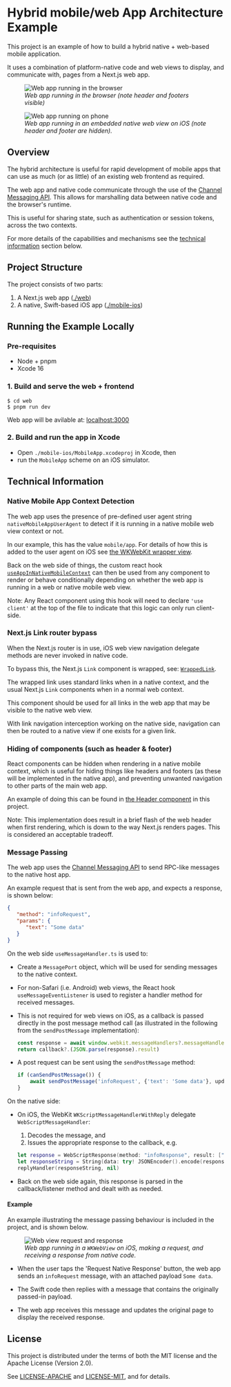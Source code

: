 # Hybrid mobile/web App Architecture Example

This project is an example of how to build a hybrid native + web-based mobile application.

It uses a combination of platform-native code and web views to display, and communicate with, pages from a Next.js web app.

<figure>
  <img src="./docs/browser.png" alt="Web app running in the browser">
  <figcaption><em>Web app running in the browser (note header and footers visible)</em></figcaption>
</figure>

<figure>
  <img src="./docs/phone.png" alt="Web app running on phone">
  <figcaption><em>Web app running in an embedded native web view on iOS (note header and footer are hidden).</em></figcaption>
</figure>

## Overview

The hybrid architecture is useful for rapid development of mobile apps that can use as much (or as little) of an existing web frontend as required.

The web app and native code communicate through the use of the [Channel Messaging API](https://developer.mozilla.org/en-US/docs/Web/API/Channel_Messaging_API). This allows for marshalling data between native code and the browser's runtime.

This is useful for sharing state, such as authentication or session tokens, across the two contexts.

For more details of the capabilities and mechanisms see the [technical information](#technical-information) section below.

## Project Structure

The project consists of two parts:

1. A Next.js web app ([./web](./web))
2. A native, Swift-based iOS app ([./mobile-ios](./mobile-ios))

## Running the Example Locally

### Pre-requisites

* Node + pnpm
* Xcode 16

### 1. Build and serve the web + frontend

```
$ cd web
$ pnpm run dev 
```

Web app will be avilable at: [localhost:3000](http://localhost:3000)

### 2. Build and run the app in Xcode

* Open `./mobile-ios/MobileApp.xcodeproj` in Xcode, then
* run the `MobileApp` scheme on an iOS simulator.

## Technical Information

### Native Mobile App Context Detection

The web app uses the presence of pre-defined user agent string `nativeMobileAppUserAgent` to detect if it is running in a native mobile web view context or not.

In our example, this has the value `mobile/app`. For details of how this is added to the user agent on iOS see [the WKWebKit wrapper view](./mobile-ios/MobileApp/WebViewWrapper/WebKitWrapperView.swift#L25).

Back on the web side of things, the custom react hook [`useAppInNativeMobileContext`](./web/src/hooks/useAppInNativeMobileContext.ts) can then be used from any component to render or behave conditionally depending on whether the web app is running in a web or native mobile web view.

Note: Any React component using this hook will need to declare `'use client'` at the top of the file to indicate that this logic can only run client-side.

### Next.js Link router bypass

When the Next.js router is in use, iOS web view navigation delegate methods are never invoked in native code.

To bypass this, the Next.js `Link` component is wrapped, see: [`WrappedLink`](./web/src/components/WrappedLink/WrappedLink.tsx).

The wrapped link uses standard links when in a native context, and the usual Next.js `Link` components when in a normal web context.

This component should be used for all links in the web app that may be visible to the native web view.

With link navigation interception working on the native side, navigation can then be routed to a native view if one exists for a given link.

### Hiding of components (such as header & footer)

React components can be hidden when rendering in a native mobile context, which is useful for hiding things like headers and footers (as these will be implemented in the native app), and preventing unwanted navigation to other parts of the main web app.

An example of doing this can be found in [the Header component](./web/src/components/Header/header.tsx) in this project.

Note: This implementation does result in a brief flash of the web header when first rendering, which is down to the way Next.js renders pages. This is considered an acceptable tradeoff.

### Message Passing

The web app uses the [Channel Messaging API](https://developer.mozilla.org/en-US/docs/Web/API/Channel_Messaging_API) to send RPC-like messages to the native host app.

An example request that is sent from the web app, and expects a response, is shown below:

```json
{
   "method": "infoRequest",
   "params": {
      "text": "Some data"
   }
}
```


On the web side `useMessageHandler.ts` is used to:

* Create a `MessagePort` object, which will be used for sending messages to the native context.

* For non-Safari (i.e. Android) web views, the React hook `useMessageEventListener` is used to register a handler method for received messages.

* This is not required for web views on iOS, as a callback is passed directly in the post message method call (as illustrated in the following from the `sendPostMessage` implementation):

	```typescript
	const response = await window.webkit.messageHandlers?.messageHandler?.postMessage(message)
	return callback?.(JSON.parse(response).result)
	```

* A post request can be sent using the `sendPostMessage` method:

	```typescript
    if (canSendPostMessage()) {
		await sendPostMessage('infoRequest', {'text': 'Some data'}, updateMessage)
    }
	```

On the native side:

* On iOS, the WebKit `WKScriptMessageHandlerWithReply` delegate `WebScriptMessageHandler`:
	1. Decodes the message, and 
	2. Issues the appropriate response to the callback, e.g.

	```swift
    let response = WebScriptResponse(method: "infoResponse", result: ["message": message])
    let responseString = String(data: try! JSONEncoder().encode(response), encoding: .utf8)
    replyHandler(responseString, nil)

	```

* Back on the web side again, this response is parsed in the callback/listener method and dealt with as needed.

#### Example

An example illustrating the message passing behaviour is included in the project, and is shown below.

<figure>
  <img src="./docs/request-response.png" alt="Web view request and response">
  <figcaption><em>Web app running in a <code>WKWebView</code> on iOS, making a request, and receiving a response from native code.</em></figcaption>
</figure>

* When the user taps the 'Request Native Response' button, the web app sends an `infoRequest` message, with an attached payload `Some data`.

* The Swift code then replies with a message that contains the originally passed-in payload.

* The web app receives this message and updates the original page to display the received response.

## License

This project is distributed under the terms of both the MIT license and the
Apache License (Version 2.0).

See [LICENSE-APACHE](LICENSE-APACHE) and [LICENSE-MIT](LICENSE-MIT), and for
details.
